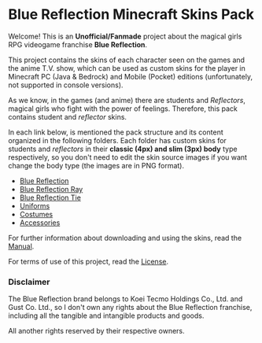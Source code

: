 # Blue Reflection Minecraft Skins Pack

Welcome! This is an **Unofficial/Fanmade** project about the magical girls RPG videogame franchise **Blue Reflection**.

This project contains the skins of each character seen on the games and the anime T.V. show, which can be used as custom skins for the player in Minecraft PC (Java & Bedrock) and Mobile (Pocket) editions (unfortunately, not supported in console versions).

As we know, in the games (and anime) there are students and *Reflectors*, magical girls who fight with the power of feelings. Therefore, this pack contains student and *reflector* skins.

In each link below, is mentioned the pack structure and its content organized in the following folders. Each folder has custom skins for students and *reflectors* in their **classic (4px) and slim (3px) body** type respectively, so you don't need to edit the skin source images if you want change the body type (the images are in PNG format).

- [Blue Reflection](/src/BlueReflection.md)
- [Blue Reflection Ray](/src/BlueReflectionRay.md)
- [Blue Reflection Tie](/src/BlueReflectionTie.md)
- [Uniforms](/src/Uniforms.md)
- [Costumes](/src/Costumes.md)
- [Accessories](/src/Accessories.md)

For further information about downloading and using the skins, read the [Manual](/MANUAL.md).

For terms of use of this project, read the [License](/LICENSE).


### Disclaimer

The Blue Reflection brand belongs to Koei Tecmo Holdings Co., Ltd. and Gust Co. Ltd., so I don't own any rights about the Blue Reflection franchise, including all the tangible and intangible products and goods.

All another rights reserved by their respective owners.
